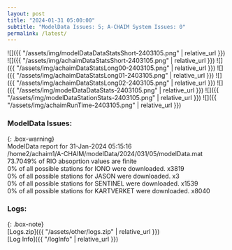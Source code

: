 ```yaml
---
layout: post
title: "2024-01-31 05:00:00"
subtitle: "ModelData Issues: 5; A-CHAIM System Issues: 0"
permalink: /latest/
---
```


![]({{ "/assets/img/modelDataDataStatsShort-2403105.png" | relative_url }})
![]({{ "/assets/img/achaimDataStatsShort-2403105.png" | relative_url }})
![]({{ "/assets/img/achaimDataStatsLong00-2403105.png" | relative_url }})
![]({{ "/assets/img/achaimDataStatsLong01-2403105.png" | relative_url }})
![]({{ "/assets/img/achaimDataStatsLong02-2403105.png" | relative_url }})
![]({{ "/assets/img/modelDataDataStats-2403105.png" | relative_url }})
![]({{ "/assets/img/modelDataStationStats-2403105.png" | relative_url }})
![]({{ "/assets/img/achaimRunTime-2403105.png" | relative_url }})


### ModelData Issues:  
  
{: .box-warning}  
 ModelData report for 31-Jan-2024 05:15:16   
 /home2/achaim1/A-CHAIM/modelData/2024/031/05/modelData.mat   
 73.7049% of RIO absoprtion values are finite   
 0% of all possible stations for IONO were downloaded. x3819   
 0% of all possible stations for JASON were downloaded. x3   
 0% of all possible stations for SENTINEL were downloaded. x1539   
 0% of all possible stations for KARTVERKET were downloaded. x8040   
  


### Logs:  
  
{: .box-note}  
[Logs.zip]({{ "/assets/other/logs.zip" | relative_url }})  
[Log Info]({{ "/logInfo" | relative_url }})  
